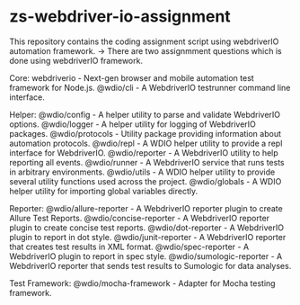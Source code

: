 # zs-webdriver-io-assignment
This repository contains the coding assignment script using webdriverIO automation framework.
-> There are two assignmment questions which is done using webdriverIO framework.

Core:
webdriverio - Next-gen browser and mobile automation test framework for Node.js.
@wdio/cli - A WebdriverIO testrunner command line interface.

Helper:
@wdio/config - A helper utility to parse and validate WebdriverIO options.
@wdio/logger - A helper utility for logging of WebdriverIO packages.
@wdio/protocols - Utility package providing information about automation protocols.
@wdio/repl - A WDIO helper utility to provide a repl interface for WebdriverIO.
@wdio/reporter - A WebdriverIO utility to help reporting all events.
@wdio/runner - A WebdriverIO service that runs tests in arbitrary environments.
@wdio/utils - A WDIO helper utility to provide several utility functions used across the project.
@wdio/globals - A WDIO helper utility for importing global variables directly.

Reporter:
@wdio/allure-reporter - A WebdriverIO reporter plugin to create Allure Test Reports.
@wdio/concise-reporter - A WebdriverIO reporter plugin to create concise test reports.
@wdio/dot-reporter - A WebdriverIO plugin to report in dot style.
@wdio/junit-reporter - A WebdriverIO reporter that creates test results in XML format.
@wdio/spec-reporter - A WebdriverIO plugin to report in spec style.
@wdio/sumologic-reporter - A WebdriverIO reporter that sends test results to Sumologic for data analyses.

Test Framework:
@wdio/mocha-framework - Adapter for Mocha testing framework.
